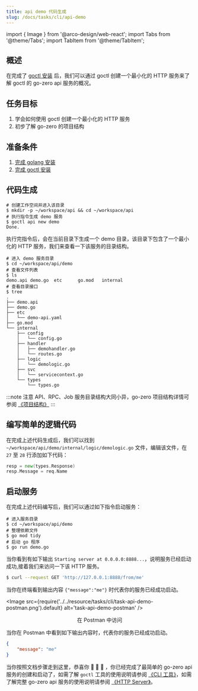 ```yaml
---
title: api demo 代码生成
slug: /docs/tasks/cli/api-demo
---
```


import { Image } from '@arco-design/web-react';
import Tabs from '@theme/Tabs';
import TabItem from '@theme/TabItem';

## 概述

在完成了 <a href="/docs/tasks/installation/goctl" target="_blank">goctl 安装</a> 后，我们可以通过 goctl 创建一个最小化的
HTTP 服务来了解 goctl 的 go-zero api 服务的概况。

## 任务目标

1. 学会如何使用 goctl 创建一个最小化的 HTTP 服务
1. 初步了解 go-zero 的项目结构


## 准备条件

1. <a href="/docs/tasks" target="_blank">完成 golang 安装</a> 
1. <a href="/docs/tasks/installation/goctl" target="_blank">完成 goctl 安装</a> 

## 代码生成

```shell
# 创建工作空间并进入该目录
$ mkdir -p ~/workspace/api && cd ~/workspace/api
# 执行指令生成 demo 服务
$ goctl api new demo
Done.
```
执行完指令后，会在当前目录下生成一个 demo 目录，该目录下包含了一个最小化的 HTTP 服务，我们来查看一下该服务的目录结构。

```shell
# 进入 demo 服务目录
$ cd ~/workspace/api/demo
# 查看文件列表
$ ls
demo.api demo.go  etc      go.mod   internal
# 查看目录接口
$ tree
.
├── demo.api
├── demo.go
├── etc
│   └── demo-api.yaml
├── go.mod
└── internal
    ├── config
    │   └── config.go
    ├── handler
    │   ├── demohandler.go
    │   └── routes.go
    ├── logic
    │   └── demologic.go
    ├── svc
    │   └── servicecontext.go
    └── types
        └── types.go
```

:::note 注意
 API、RPC、Job 服务目录结构大同小异，go-zero 项目结构详情可参阅 <a href="/docs/concepts/layout">《项目结构》</a>
:::

## 编写简单的逻辑代码

在完成上述代码生成后，我们可以找到 `~/workspace/api/demo/internal/logic/demologic.go` 文件，编辑该文件，在 `27` 至 `28`  行添加如下代码：

```go
resp = new(types.Response)
resp.Message = req.Name
```

## 启动服务

在完成上述代码编写后，我们可以通过如下指令启动服务：

```shell
# 进入服务目录
$ cd ~/workspace/api/demo
# 整理依赖文件
$ go mod tidy
# 启动 go 程序
$ go run demo.go
```

当你看到有如下输出 `Starting server at 0.0.0.0:8888...`，说明服务已经启动成功,接着我们来访问一下该 HTTP 服务。

<Tabs>
<TabItem value="terminal" label="终端中访问" default>

```bash
$ curl --request GET 'http://127.0.0.1:8888/from/me'
```

当你在终端看到输出内容 `{"message":"me"}` 时代表你的服务已经成功启动。

</TabItem>

<TabItem value="postman" label="Postman 中访问" default>

<Image
src={require('../../resource/tasks/cli/task-api-demo-postman.png').default}
alt='task-api-demo-postman'
/>

<center> 在 Postman 中访问 </center>

当你在 Postman 中看到如下输出内容时，代表你的服务已经成功启动。

```json
{
    "message": "me"
}
```
</TabItem>
</Tabs>


当你按照文档步骤走到这里，恭喜你 🎉 🎉 🎉 ，你已经完成了最简单的 go-zero api 服务的创建和启动了，如需了解 `goctl` 工具的使用说明请参阅 <a href="/docs/tutorials/cli/overview" target="_blank">《CLI 工具》</a>，如需了解完整 go-zero api 服务的使用说明请参阅 <a href="/docs/tutorials/go-zero/configuration/service" target="_blank">《HTTP Server》</a>。